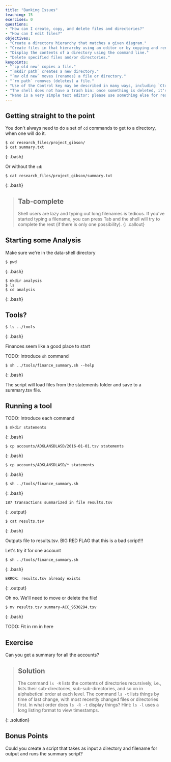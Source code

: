 ```yaml
---
title: "Banking Issues"
teaching: 15
exercises: 0
questions:
- "How can I create, copy, and delete files and directories?"
- "How can I edit files?"
objectives:
- "Create a directory hierarchy that matches a given diagram."
- "Create files in that hierarchy using an editor or by copying and renaming existing files."
- "Display the contents of a directory using the command line."
- "Delete specified files and/or directories."
keypoints:
- "`cp old new` copies a file."
- "`mkdir path` creates a new directory."
- "`mv old new` moves (renames) a file or directory."
- "`rm path` removes (deletes) a file."
- "Use of the Control key may be described in many ways, including `Ctrl-X`, `Control-X`, and `^X`."
- "The shell does not have a trash bin: once something is deleted, it's really gone."
- "Nano is a very simple text editor: please use something else for real work."
---
```


## Getting straight to the point

You don't always need to do a set of `cd` commands to get to a directory, when one will do it.

~~~
$ cd research_files/project_gibson/
$ cat summary.txt
~~~
{: .bash}

Or without the `cd`:

~~~
$ cat research_files/project_gibson/summary.txt
~~~
{: .bash}

> ## Tab-complete
>
> Shell users are lazy and typing out long filenames is tedious. If you've started typing a filename, you can press Tab and the shell will try to complete the rest (if there is only one possibility).
{: .callout}

## Starting some Analysis

Make sure we're in the data-shell directory
~~~
$ pwd
~~~
{: .bash}

~~~
$ mkdir analysis
$ ls
$ cd analysis
~~~
{: .bash}

## Tools?

~~~
$ ls ../tools
~~~
{: .bash}

Finances seem like a good place to start

TODO: Introduce `sh` command

~~~
$ sh ../tools/finance_summary.sh --help
~~~
{: .bash}

The script will load files from the statements folder and save to a summary.tsv file.


## Running a tool

TODO: Introduce each command

~~~
$ mkdir statements
~~~
{: .bash}

~~~
$ cp accounts/ADKLANSDLASD/2016-01-01.tsv statements
~~~
{: .bash}

~~~
$ cp accounts/ADKLANSDLASD/* statements
~~~
{: .bash}

~~~
$ sh ../tools/finance_summary.sh
~~~
{: .bash}

~~~
187 transactions summarized in file results.tsv
~~~
{: .output}

~~~
$ cat results.tsv
~~~
{: .bash}

Outputs file to results.tsv. BIG RED FLAG that this is a bad script!!!

Let's try it for one account
~~~
$ sh ../tools/finance_summary.sh
~~~
{: .bash}

~~~
ERROR: results.tsv already exists
~~~
{: .output}

Oh no. We'll need to move or delete the file!

~~~
$ mv results.tsv summary-ACC_9530294.tsv
~~~
{: .bash}

TODO: Fit in rm in here

## Exercise
Can you get a summary for all the accounts?

> ## Solution
>
> The command `ls -R` lists the contents of directories recursively, i.e., lists
> their sub-directories, sub-sub-directories, and so on in alphabetical order
> at each level. The command `ls -t` lists things by time of last change, with
> most recently changed files or directories first.
> In what order does `ls -R -t` display things? Hint: `ls -l` uses a long listing
> format to view timestamps.
>
{: .solution}

## Bonus Points

Could you create a script that takes as input a directory and filename for output and runs the summary script?
